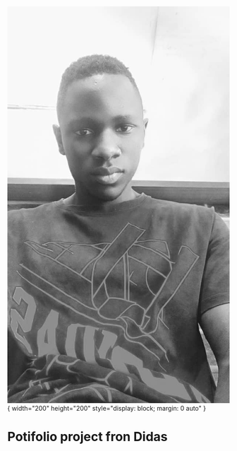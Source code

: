
![Picture](https://github.com/DIDAS79/didas-nuwa/blob/main/didas.jpg?raw=true){ width="200" height="200" style="display: block; margin: 0 auto" }
# Potifolio project fron Didas 
